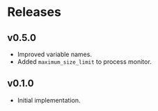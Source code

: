 # Releases

## v0.5.0

  - Improved variable names.
  - Added `maximum_size_limit` to process monitor.

## v0.1.0

  - Initial implementation.

